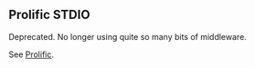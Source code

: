 ## Prolific STDIO

Deprecated. No longer using quite so many bits of middleware.

See [Prolific](http://github.com/bigeasy/prolific).
